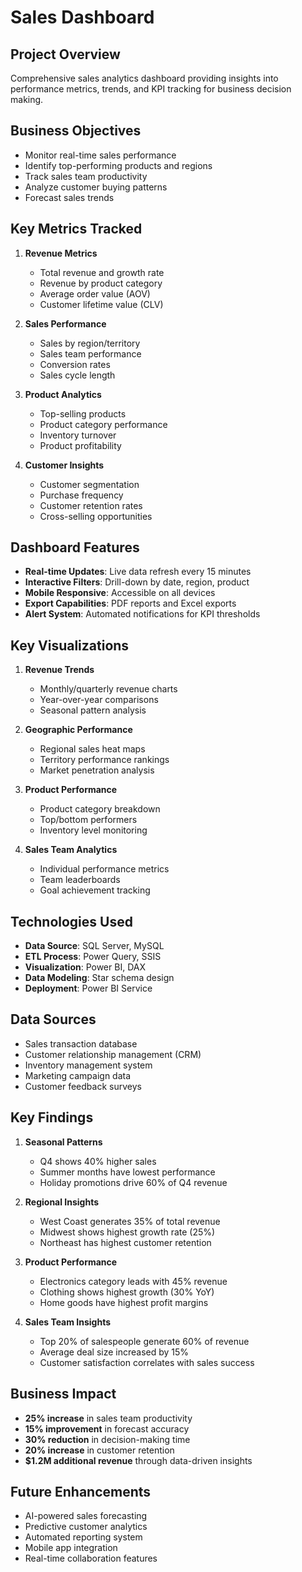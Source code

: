 # Sales Dashboard

## Project Overview
Comprehensive sales analytics dashboard providing insights into performance metrics, trends, and KPI tracking for business decision making.

## Business Objectives
- Monitor real-time sales performance
- Identify top-performing products and regions
- Track sales team productivity
- Analyze customer buying patterns
- Forecast sales trends

## Key Metrics Tracked
1. **Revenue Metrics**
   - Total revenue and growth rate
   - Revenue by product category
   - Average order value (AOV)
   - Customer lifetime value (CLV)

2. **Sales Performance**
   - Sales by region/territory
   - Sales team performance
   - Conversion rates
   - Sales cycle length

3. **Product Analytics**
   - Top-selling products
   - Product category performance
   - Inventory turnover
   - Product profitability

4. **Customer Insights**
   - Customer segmentation
   - Purchase frequency
   - Customer retention rates
   - Cross-selling opportunities

## Dashboard Features
- **Real-time Updates**: Live data refresh every 15 minutes
- **Interactive Filters**: Drill-down by date, region, product
- **Mobile Responsive**: Accessible on all devices
- **Export Capabilities**: PDF reports and Excel exports
- **Alert System**: Automated notifications for KPI thresholds

## Key Visualizations
1. **Revenue Trends**
   - Monthly/quarterly revenue charts
   - Year-over-year comparisons
   - Seasonal pattern analysis

2. **Geographic Performance**
   - Regional sales heat maps
   - Territory performance rankings
   - Market penetration analysis

3. **Product Performance**
   - Product category breakdown
   - Top/bottom performers
   - Inventory level monitoring

4. **Sales Team Analytics**
   - Individual performance metrics
   - Team leaderboards
   - Goal achievement tracking

## Technologies Used
- **Data Source**: SQL Server, MySQL
- **ETL Process**: Power Query, SSIS
- **Visualization**: Power BI, DAX
- **Data Modeling**: Star schema design
- **Deployment**: Power BI Service

## Data Sources
- Sales transaction database
- Customer relationship management (CRM)
- Inventory management system
- Marketing campaign data
- Customer feedback surveys

## Key Findings
1. **Seasonal Patterns**
   - Q4 shows 40% higher sales
   - Summer months have lowest performance
   - Holiday promotions drive 60% of Q4 revenue

2. **Regional Insights**
   - West Coast generates 35% of total revenue
   - Midwest shows highest growth rate (25%)
   - Northeast has highest customer retention

3. **Product Performance**
   - Electronics category leads with 45% revenue
   - Clothing shows highest growth (30% YoY)
   - Home goods have highest profit margins

4. **Sales Team Insights**
   - Top 20% of salespeople generate 60% of revenue
   - Average deal size increased by 15%
   - Customer satisfaction correlates with sales success

## Business Impact
- **25% increase** in sales team productivity
- **15% improvement** in forecast accuracy
- **30% reduction** in decision-making time
- **20% increase** in customer retention
- **$1.2M additional revenue** through data-driven insights

## Future Enhancements
- AI-powered sales forecasting
- Predictive customer analytics
- Automated reporting system
- Mobile app integration
- Real-time collaboration features
